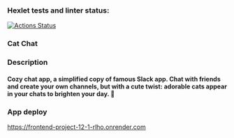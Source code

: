 ### Hexlet tests and linter status:
[![Actions Status](https://github.com/ogurtsovam/frontend-project-12/actions/workflows/hexlet-check.yml/badge.svg)](https://github.com/ogurtsovam/frontend-project-12/actions)

### Cat Chat

### Description

#### Cozy chat app, a simplified copy of famous Slack app. Chat with friends and create your own channels, but with a cute twist: adorable cats appear in your chats to brighten your day. 🐾

### App deploy
https://frontend-project-12-1-rlho.onrender.com